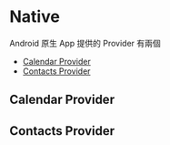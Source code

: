 # Native

Android 原生 App 提供的 Provider 有兩個

* [Calendar Provider](http://developer.android.com/guide/topics/providers/calendar-provider.html)
* [Contacts Provider](http://developer.android.com/guide/topics/providers/contacts-provider.html)

## Calendar Provider

## Contacts Provider
